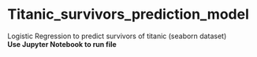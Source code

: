 # Titanic_survivors_prediction_model
Logistic Regression to predict survivors of titanic (seaborn dataset)
<br/>
<b>Use Jupyter Notebook to run file</b>
